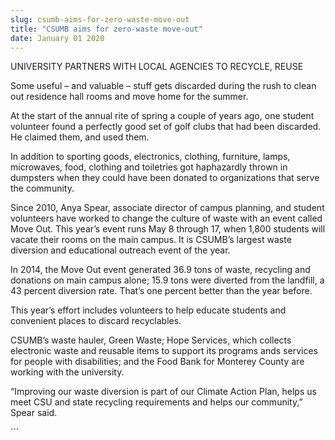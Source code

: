 ```yaml
---
slug: csumb-aims-for-zero-waste-move-out
title: "CSUMB aims for zero-waste move-out"
date: January 01 2020
---
```


 
<p>UNIVERSITY PARTNERS WITH LOCAL AGENCIES TO RECYCLE, REUSE</p>
<p>
  Some useful – and valuable – stuff gets discarded during the rush to clean out
  residence hall rooms and move home for the summer.
</p>
<p>
  At the start of the annual rite of spring a couple of years ago, one student
  volunteer found a perfectly good set of golf clubs that had been discarded. He
  claimed them, and used them.
</p>
<p>
  In addition to sporting goods, electronics, clothing, furniture, lamps,
  microwaves, food, clothing and toiletries got haphazardly thrown in dumpsters
  when they could have been donated to organizations that serve the community.
</p>
<p>
  Since 2010, Anya Spear, associate director of campus planning, and student
  volunteers have worked to change the culture of waste with an event called
  Move Out. This year’s event runs May 8 through 17, when 1,800 students will
  vacate their rooms on the main campus. It is CSUMB’s largest waste diversion
  and educational outreach event of the year.
</p>
<p>
  In 2014, the Move Out event generated 36.9 tons of waste, recycling and
  donations on main campus alone; 15.9 tons were diverted from the landfill, a
  43 percent diversion rate. That’s one percent better than the year before.
</p>
<p>
  This year’s effort includes volunteers to help educate students and convenient
  places to discard recyclables.
</p>
<p>
  CSUMB’s waste hauler, Green Waste; Hope Services, which collects electronic
  waste and reusable items to support its programs ands services for people with
  disabilities; and the Food Bank for Monterey County are working with the
  university.
</p>
<p>
  “Improving our waste diversion is part of our Climate Action Plan, helps us
  meet CSU and state recycling requirements and helps our community,” Spear
  said.
</p>
```
